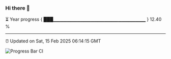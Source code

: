 ### Hi there 👋

⏳ Year progress { ███▁▁▁▁▁▁▁▁▁▁▁▁▁▁▁▁▁▁▁▁▁▁▁▁▁▁▁ } 12.40 %

---

⏰ Updated on Sat, 15 Feb 2025 06:14:15 GMT

![Progress Bar CI](https://github.com/code-lakshay/GitHub-Actions-Demo/workflows/Progress%20Bar%20CI/badge.svg)
